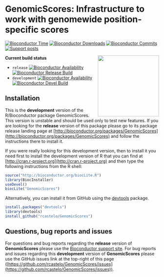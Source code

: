 # GenomicScores: Infrastructure to work with genomewide position-specific scores

[![Bioconductor Time](http://bioconductor.org/shields/years-in-bioc/GenomicScores.svg)](http://bioconductor.org/packages/release/bioc/html/GenomicScores.html "How long has been GenomicScores in a release of Bioconductor")
[![Bioconductor Downloads](http://bioconductor.org/shields/downloads/GenomicScores.svg)](http://bioconductor.org/packages/stats/bioc/GenomicScores.html "Percentile (top 5/20/50% or 'available') of downloads over the last 6 full months")
[![Bioconductor Commits](http://bioconductor.org/shields/commits/bioc/GenomicScores.svg)](http://bioconductor.org/packages/devel/bioc/html/GenomicScores.html#svn_source "Average SVN commits (to the devel branch) per month over the last 6 months")
[![Support posts](http://bioconductor.org/shields/posts/GenomicScores.svg)](https://support.bioconductor.org/t/GenomicScores/ "Bioconductor support site activity on GenomicScores, last 6 months: tagged questions/avg. answers per question/avg. comments per question/accepted answers, or 0 if no tagged posts.")

<img src="https://raw.githubusercontent.com/Bioconductor/BiocStickers/master/GenomicScores/GenomicScores.png" height="200" style="float:right;">

**Current build status**
- `release` [![Bioconductor Availability](http://bioconductor.org/shields/availability/release/GenomicScores.svg)](http://bioconductor.org/packages/release/bioc/html/GenomicScores.html#archives "Whether GenomicScores release is available on all platforms") 
[![Bioconductor Release Build](http://bioconductor.org/shields/build/release/bioc/GenomicScores.svg)](http://bioconductor.org/checkResults/release/bioc-LATEST/GenomicScores/ "Bioconductor release build")
- `development` [![Bioconductor Availability](http://bioconductor.org/shields/availability/devel/GenomicScores.svg)](http://bioconductor.org/packages/devel/bioc/html/GenomicScores.html#archives "Whether GenomicScores devel is available on all platforms") 
[![Bioconductor Devel Build](http://bioconductor.org/shields/build/devel/bioc/GenomicScores.svg)](http://bioconductor.org/checkResults/devel/bioc-LATEST/GenomicScores/ "Bioconductor devel build")

## Installation

This is the __development__ version of the R/Bioconductor package GenomicScores. This version is unstable and should be used only to test new features. If you are looking for the __release__ version of this package please go to its package release landing page at [http://bioconductor.org/packages/GenomicScores](http://bioconductor.org/packages/GenomicScores) and follow the instructions there to install it.

If you were really looking for this development version, then to install it you
need first to install the development version of R that you can find at [http://cran.r-project.org](http://cran.r-project.org) and then type the following instructions from the R shell:

```r
source("http://bioconductor.org/biocLite.R")
library(BiocInstaller)
useDevel()
biocLite("GenomicScores")
```

Alternatively, you can install it from GitHub using the [devtools](https://github.com/hadley/devtools "devtools") package.

```r
install.packages("devtools")
library(devtools)
install_github("rcastelo/GenomicScores")
```

## Questions, bug reports and issues

For questions and bug reports regarding the __release__ version of **GenomicScores**
please use the [Bioconductor support site](http://support.bioconductor.org "Bioconductor support site").
For bug reports and issues regarding this __development__ version of **GenomicScores**
please use the GitHub issues link at the top-right of this page
([https://github.com/rcastelo/GenomicScores/issues](https://github.com/rcastelo/GenomicScores/issues)).
